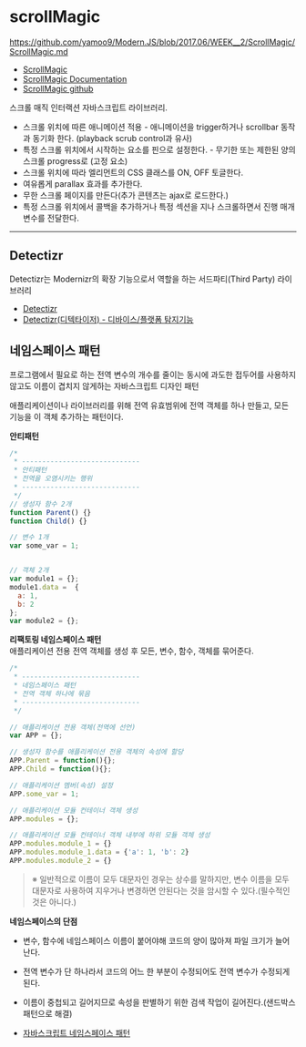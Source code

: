 # scrollMagic

https://github.com/yamoo9/Modern.JS/blob/2017.06/WEEK__2/ScrollMagic/ScrollMagic.md

+ [ScrollMagic](http://scrollmagic.io/)
+ [ScrollMagic Documentation](http://scrollmagic.io/docs/)
+ [ScrollMagic github](https://github.com/janpaepke/ScrollMagic)

스크롤 매직 인터랙션 자바스크립트 라이브러리.
+ 스크롤 위치에 따른 애니메이션 적용 - 애니메이션을 trigger하거나 scrollbar 동작과 동기화 한다. (playback scrub control과 유사)
+ 특정 스크롤 위치에서 시작하는 요소를 핀으로 설정한다. - 무기한 또는 제한된 양의 스크롤 progress로 (고정 요소)
+ 스크롤 위치에 따라 엘리먼트의 CSS 클래스를 ON, OFF 토글한다.
+ 여유롭게 parallax 효과를 추가한다.
+ 무한 스크롤 페이지를 만든다(추가 콘텐츠는 ajax로 로드한다.)
+ 특정 스크롤 위치에서 콜백을 추가하거나 특정 섹션을 지나 스크롤하면서 진행 매개 변수를 전달한다.

***

## Detectizr

Detectizr는 Modernizr의 확장 기능으로서 역할을 하는 서드파티(Third Party) 라이브러리

+ [Detectizr](https://github.com/barisaydinoglu/Detectizr)
+ [Detectizr(디텍타이저) - 디바이스/플랫폼 탐지기능](http://webclub.tistory.com/257)

## 네임스페이스 패턴

프로그램에서 필요로 하는 전역 변수의 개수를 줄이는 동시에 과도한 접두어를 사용하지 않고도 이름이 겹치지 않게하는 자바스크립트 디자인 패턴

애플리케이션이나 라이브러리를 위해 전역 유효범위에 전역 객체를 하나 만들고, 모든 기능을 이 객체 추가하는 패턴이다.

**안티패턴**
```javascript
/*
 * -----------------------------
 * 안티패턴
 * 전역을 오염시키는 행위
 * -----------------------------
 */
// 생성자 함수 2개
function Parent() {}
function Child() {}

// 변수 1개
var some_var = 1;


// 객체 2개
var module1 = {};
module1.data =  {
  a: 1,
  b: 2
};
var module2 = {};
```

**리팩토링 네임스페이스 패턴**  
애플리케이션 전용 전역 객체를 생성 후 모든, 변수, 함수, 객체를 묶어준다.
```javascript
/*
 * -----------------------------
 * 네임스페이스 패턴
 * 전역 객체 하나에 묶음
 * -----------------------------
 */

// 애플리케이션 전용 객체(전역에 선언)
var APP = {};

// 생성자 함수를 애플리케이션 전용 객체의 속성에 할당
APP.Parent = function(){};
APP.Child = function(){};

// 애플리케이션 멤버(속성) 설정
APP.some_var = 1;

// 애플리케이션 모듈 컨테이너 객체 생성
APP.modules = {};

// 애플리케이션 모듈 컨테이너 객체 내부에 하위 모듈 객체 생성
APP.modules.module_1 = {}
APP.modules.module_1.data = {'a': 1, 'b': 2}
APP.modules.module_2 = {}
```
> ※ 일반적으로 이름이 모두 대문자인 경우는 상수를 말하지만, 변수 이름을 모두 대문자로 사용하여 지우거나 변경하면 안된다는 것을 암시할 수 있다.(필수적인 것은 아니다.)

**네임스페이스의 단점**
+ 변수, 함수에 네임스페이스 이름이 붙어야해 코드의 양이 많아져 파일 크기가 늘어난다.
+ 전역 변수가 단 하나라서 코드의 어느 한 부분이 수정되어도 전역 변수가 수정되게 된다.
+ 이름이 중첩되고 길어지므로 속성을 판별하기 위한 검색 작업이 길어진다.(샌드박스 패턴으로 해결)

+ [자바스크립트 네임스페이스 패턴](https://github.com/yamoo9/FDS/blob/4th/LECTURE/Keynote/JavaScript%20Design%20Pattern/js-06-create-object-pattern.md#네임스페이스-패턴)
